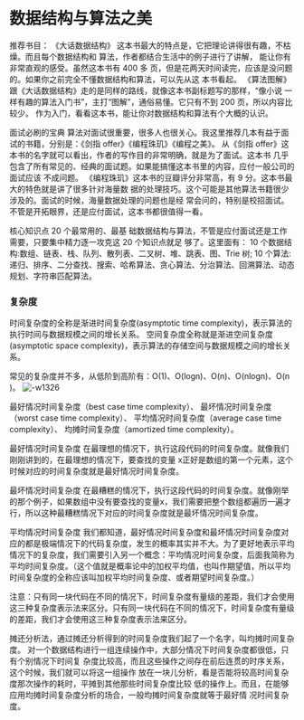 # 数据结构与算法之美


推荐书目：
《大话数据结构》 这本书最大的特点是，它把理论讲得很有趣，不枯燥。而且每个数据结构和
算法，作者都结合生活中的例子进行了讲解， 能让你有非常直观的感受。虽然这本书有 400 多
页，但是花两天时间读完，应该是没问题的。如果你之前完全不懂数据结构和算法，可以先从这
本书看起。
《算法图解》 跟《大话数据结构》走的是同样的路线，就像这本书副标题写的那样，“像小说
一样有趣的算法入门书”，主打“图解”，通俗易懂。它只有不到 200 页，所以内容比较少。
作为入门，看看这本书，能让你对数据结构和算法有个大概的认识。


面试必刷的宝典
算法对面试很重要，很多人也很关心。我这里推荐几本有益于面试的书籍，分别是：《剑指
offer》《编程珠玑》《编程之美》。
从《剑指 offer》这本书的名字就可以看出，作者的写作目的非常明确，就是为了面试。这本书
几乎包含了所有常见的、经典的面试题。如果能搞懂这本书里的内容，应付一般公司的面试应该
不成问题。
《编程珠玑》这本书的豆瓣评分非常高，有 9 分。这本书最大的特色就是讲了很多针对海量数
据的处理技巧。这个可能是其他算法书籍很少涉及的。面试的时候，海量数据处理的问题也是经
常会问的，特别是校招面试。不管是开拓眼界，还是应付面试，这本书都很值得一看。


核心知识点
20 个最常用的、最基 础数据结构与算法，不管是应付面试还是工作需要，只要集中精力逐一攻克这 20 个知识点就足 够了。这里面有：
10 个数据结构:数组、链表、栈、队列、散列表、二叉树、堆、跳表、图、Trie 树; 
10 个算法:递归、排序、二分查找、搜索、哈希算法、贪心算法、分治算法、回溯算法、动态 规划、字符串匹配算法。

### 复杂度
时间复杂度的全称是渐进时间复杂度(asymptotic time complexity)，表示算法的执行时间与数据规模之间的增长关系。
空间复杂度全称就是渐进空间复杂度(asymptotic space complexity)，表示算法的存储空间与数据规模之间的增长关系。

常见的复杂度并不多，从低阶到高阶有：O(1)、O(logn)、O(n)、O(nlogn)、O(n )。
![-w1326](media/15951694254614.jpg)


最好情况时间复杂度（best case time complexity）、
最坏情况时间复杂度（worst case time complexity）、
平均情况时间复杂度（average case time complexity）、
均摊时间复杂度（amortized time complexity）。

最好情况时间复杂度
在最理想的情况下，执行这段代码的时间复杂度。就像我们刚刚讲到的，在最理想的情况下，要查找的变量 x正好是数组的第一个元素，这个时候对应的时间复杂度就是最好情况时间复杂度。

最坏情况时间复杂度
在最糟糕的情况下，执行这段代码的时间复杂度。就像刚举的那个例子，如果数组中没有要查找的变量x，我们需要把整个数组都遍历一遍才行，所以这种最糟糕情况下对应的时间复杂度就是最坏情况时间复杂度。

平均情况时间复杂度
我们都知道，最好情况时间复杂度和最坏情况时间复杂度对应的都是极端情况下的代码复杂度，发生的概率其实并不大。为了更好地表示平均情况下的复杂度，我们需要引入另一个概念：平均情况时间复杂度，后面我简称为平均时间复杂度。（这个值就是概率论中的加权平均值，也叫作期望值，所以平均时间复杂度的全称应该叫加权平均时间复杂度、或者期望时间复杂度。）

注意：只有同一块代码在不同的情况下，时间复杂度有量级的差距，我们才会使用这三种复杂度表示法来区分。只有同一块代码在不同的情况下，时间复杂度有量级的差距，我们才会使用这三种复杂度表示法来区分。

摊还分析法，通过摊还分析得到的时间复杂度我们起了一个名字，叫均摊时间复杂度。
对一个数据结构进行一组连续操作中，大部分情况下时间复杂度都很低，只有个别情况下时间复
杂度比较高，而且这些操作之间存在前后连贯的时序关系，这个时候，我们就可以将这一组操作
放在一块儿分析，看是否能将较高时间复杂度那次操作的耗时，平摊到其他那些时间复杂度比较
低的操作上。而且，在能够应用均摊时间复杂度分析的场合，一般均摊时间复杂度就等于最好情
况时间复杂度。
